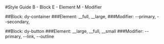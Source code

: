 #Style Guide
B - Block
E - Element
M - Modifier

##Block: dy-container
           ###Element: __full, __large,
           ###Modifier: --primary, --secondary,

##Block: dy-button
    ###Element: __large, __full, __small
    ###Modifier: --primary, --link, --outline
